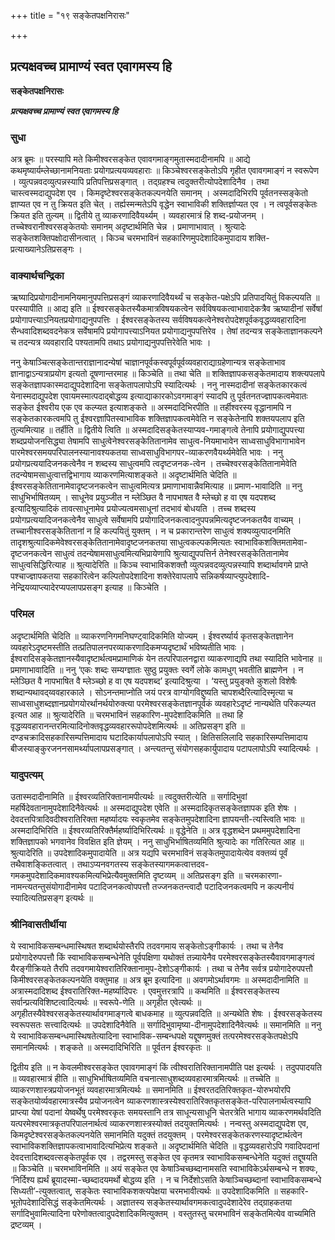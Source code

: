+++
title = "१९ सङ्केतपक्षनिरासः"

+++


## प्रत्यक्षवच्च प्रामाण्यं स्वत एवागमस्य हि

**सङ्केतपक्षनिरासः**

***प्रत्यक्षवच्च प्रामाण्यं स्वत एवागमस्य हि***

### **सुधा**

अत्र ब्रूमः ॥ परस्यापि मते किमीश्वरसङ्केत एवावगमाङ्गमुतास्मदादीनामपि ॥ आद्ये कथमृष्यार्यम्लेच्छानामनियताः प्रयोगप्रत्ययव्यवहाराः ॥ किञ्चेश्वरसङ्केतोऽपि गृहीत एवावगमाङ्गं न स्वरूपेण । व्युत्पन्नवदव्युत्पन्नस्यापि प्रतिपत्तिप्रसङ्गात् । तद्ग्रहश्च त्वदुक्तरीत्योपदेशादिनैव । तथा चास्त्वस्मदाद्युपदेश एव । किमदृष्टेश्वरसङ्केतकल्पनयेति समानम् । अस्मदादिभिरपि पूर्वतनस्सङ्केतो ज्ञाप्यत एव न तु क्रियत इति चेत् । तर्ह्यस्मन्मतेऽपि वृद्धेन स्वाभाविकी शक्तिर्ज्ञाप्यत एव । न त्वपूर्वसङ्केतः क्रियत इति तुल्यम् ॥ द्वितीये तु व्याकरणादिवैयर्थ्यम् । व्यवहारमात्रं हि शब्द-प्रयोजनम् । तच्चेश्वरानीश्वरसङ्केतयोः समानम् अदृष्टार्थमिति चेन्न । प्रमाणाभावात् । श्रुत्यादेः सङ्केतशक्तिपक्षोदासीनत्वात् । किञ्च चरमभाविनं सहकारिणमुपदेशादिकमुपादाय शक्ति-प्रत्याख्यानेऽतिप्रसङ्गः ।

### **वाक्यार्थचन्द्रिका**

ऋष्यादिप्रयोगादीनामनियमानुपपत्तिप्रसङ्गं व्याकरणादिवैयर्थ्यं च सङ्केत-पक्षेऽपि प्रतिपादयितुं विकल्पयति ॥ परस्यापीति ॥ आद्य इति ॥ ईश्वरसङ्केतस्यैकमात्रविषयकत्वेन सर्वविषयकत्वाभावादेकत्रैव ऋष्यादीनां सर्वेषां प्रयोगापत्त्याऽनियतप्रयोगाद्यनुपपत्तिः । ईश्वरसङ्केतस्य सर्वविषयकत्वेनेश्वरोपदेशपूर्वकवृद्धव्यवहारादिना सैन्धवादिशब्दवदनेकत्र सर्वेषामपि प्रयोगापत्त्याऽनियत प्रयोगाद्यनुपपत्तिरेव । तेषां तदन्यत्र सङ्केताज्ञानकल्पने च तदन्यत्र व्यवहारादि पश्यतामपि तथाऽ प्रयोगाद्यनुपपत्तिरेवेति भावः ।

ननु केषाञ्चित्सङ्केतान्तराज्ञानादन्येषां चाज्ञानपूर्वकस्वपूर्वपूर्वव्यवहाराद्याग्रहेणान्यत्र सङ्केताभाव ज्ञानाद्वाऽन्यत्राप्रयोग इत्यतो दूषणान्तरमाह ॥ किञ्चेति ॥ तथा चेति ॥ शक्तिज्ञापकसङ्केतमादाय शक्त्यपलापे सङ्केतज्ञापकास्मदाद्युपदेशादिना सङ्केतापलापोऽपि स्यादित्यर्थः । ननु नास्मदादीनां सङ्केतकारकत्वं येनास्मदाद्युपदेश एवायमस्मात्पदाद्बोद्धव्य इत्याद्याकारकोऽवगमाङ्गं स्यादपि तु पूर्वतनतज्ज्ञापकत्वमेवातः सङ्केत ईश्वरीय एक एव कल्प्यत इत्याशङ्कते ॥ अस्मदादिभिरपीति ॥ तर्हीश्वरस्य वृद्धानामपि न सङ्केतकारकत्वमपि तु ईश्वरज्ञापितस्वाभाविक शक्तिज्ञापकत्वमेवेति न सङ्केतेनापि शक्तयपलाप इति तुल्यमित्याह ॥ तर्हीति ॥ द्वितीये त्विति ॥ अस्मदादिसङ्केतस्याप्यव-गमाङ्गत्वे तेनापि प्रयोगाद्युपपत्त्या शब्दप्रयोजनसिद्ध्या तेषामपि साधुत्वेनेश्वरसङ्केतितानामेव साधुत्व-नियमाभावेन साध्वसाधुविभागाभावेन पारमेश्वरसमयपरिपालनस्यानावश्यकतया साध्वसाधुविभागपर-व्याकरणवैयर्थ्यमेवेति भावः । ननु प्रयोगप्रत्ययादिजनकत्वेनैव न शब्दस्य साधुत्वमपि त्वदृष्टजनक-त्वेन । तच्चेश्वरसङ्केतितानामेवेति तदन्येषामसाधुत्वात्तद्विभागाय व्याकरणमित्याशङ्कते ॥ अदृष्टार्थमिति चेदिति ॥ ईश्वरसङ्केतितानामेवादृष्टजनकत्वेन साधुत्वमित्यत्र प्रमाणाभावान्नैवमित्याह ॥ प्रमाण-भावादिति ॥ ननु साधुभिर्भाषितव्यम् । साधूनेव प्रयुञ्जीत न म्लेञ्छित वै नापभाषत वै म्लेच्छो ह वा एष यदपशब्द इत्यादिश्रुत्यादिकं तावत्साधूनामेव प्रयोज्यत्वमसाधूनां तदभावं बोधयति । तच्च शब्दस्य प्रयोगप्रत्ययादिजनकत्वेनैव साधुत्वे सर्वेषामपि प्रयोगादिजनकत्वादनुपपन्नमित्यदृष्टजनकतयैव वाच्यम् । तच्चानीश्वरसङ्केतितानां न हि कल्पयितुं युक्तम् । न च प्रकारान्तरेण साधुत्वं शक्यव्युत्पादनमिति तादृशश्रुत्यादिकमेवेश्वरसङ्केतितानामेवादृष्टजनकतया साधुत्वकल्पकमित्यतः स्वाभाविकशक्तिमतामेवा-दृष्टजनकत्वेन साधुत्वं तदन्येषामसाधुत्वमित्यभिप्रायेणापि श्रुत्याद्युपपत्तिर्न तेनेश्वरसङ्केतितानामेव साधुत्वसिद्धिरित्याह ॥ श्रुत्यादेरिति ॥ किञ्च स्वाभाविकशक्तौ व्युत्पन्नवदव्युत्पन्नस्यापि शब्दार्थावगमे प्राप्ते पश्चाज्ज्ञापकतया सहकारित्वेन कल्पितोपदेशादिना शक्तेरेवापलापे सन्निकर्षव्याप्त्युपदेशादि-नेन्द्रियव्याप्त्यादेरप्यपलापप्रसङ्ग इत्याह ॥ किञ्चेति ।

### **परिमल**

अदृष्टार्थमिति चेदिति ॥ व्याकरणनिगमनिघण्ट्वादिकमिति योज्यम् । ईश्वरर्ष्यार्य कृतसङ्केतज्ञानेन व्यवहारेऽदृष्टमस्तीति तत्प्रतिपालनपरव्याकरणादिकमप्यदृष्टार्थं भविष्यतीति भावः । ईश्वरादिसङ्केतज्ञानस्यैवादृष्टार्थत्वमप्रामाणिकं येन तत्परिपालनद्वारा व्याकरणाद्यपि तथा स्यादिति भावेनाह ॥ प्रमाणाभावादिति ॥ ननु ‘एकः शब्दः सम्यग्ज्ञातः सुष्ठु प्रयुक्तः स्वर्गे लोके कामधुग् भवतीति ब्राह्मणेन । न म्लेञ्छित वै नापभाषित वै म्लेञ्च्छो ह वा एष यदपशब्द’ इत्यादिश्रुत्या । ‘यस्तु प्रयुङ्क्ते कुशलो विशेषैः शब्दान्यथावद्य्ववहारकाले । सोऽनन्तमाप्नोति जयं परत्र वाग्योगविद्दुष्यति चापशब्दैरित्यादिस्मृत्या च साध्वसाधुशब्दज्ञानप्रयोगयोरर्थानर्थयोरुक्त्या परमेश्वरसङ्केतज्ञानपूर्वकं व्यवहारेऽदृष्टं नान्यथेति परिकल्प्यत इत्यत आह ॥ श्रुत्यादेरिति ॥ चरमभाविनं सहकारिण-मुपदेशादिकमिति ॥ तथा हि वृद्धव्यवहारानन्तरमित्यादिनोक्तवृद्धव्यवहाररूपोपदेशमित्यर्थः ॥ अतिप्रसङ्ग इति ॥ दण्डचक्रादिसहकारिसम्पत्तिमादाय घटादिकार्यापलापोऽपि स्यात् । क्षितिसलिलादि सहकारिसम्पत्तिमादाय बीजस्याङ्कुरजननसामर्थ्यापलापप्रसङ्गात् । अन्त्यतन्तु संयोगसहकार्युपादाय पटापलापोऽपि स्यादित्यर्थः ।

### **यादुपत्यम्**

उतास्मदादीनामिति ॥ ईश्वरव्यतिरिक्तानामपीत्यर्थः ॥ त्वदुक्तरीत्येति ॥ सर्गादिभुवां महर्षिदेवतानामुपदेशादिनैवेत्यर्थः ॥ अस्मदाद्युपदेश एवेति ॥ अस्मदादिकृतसङ्केतज्ञापक इति शेषः । देवदत्तपित्रादिवदीश्वरातिरिक्ता महर्ष्यादयः स्वकृतमेव सङ्केतमुपदेशादिना ज्ञापयन्ती-त्यस्त्विति भावः ॥ अस्मदादिभिरिति ॥ ईश्वरव्यतिरिक्तैर्महर्ष्यादिभिरित्यर्थः ॥ वृद्धेनेति ॥ अत्र वृद्धशब्देन प्रथममुपदेशादिना शक्तिज्ञापको भगवानेव विवक्षित इति ज्ञेयम् । ननु साधुभिर्भाषितव्यमिति श्रुत्यादेः का गतिरित्यत आह ॥ श्रुत्यादेरिति ॥ उपदेशादिकमुपादायेति ॥ अत्र यद्यपि चरमभाविनं सङ्केतमुपादायेत्येव वक्तव्यं पूर्वं तथैवाशङ्कितत्वात् । तथाऽप्यनवगतस्य सङ्केतस्यागमकत्वात्तदव-गमकमुपदेशादिकमावश्यकमित्यभिप्रेत्यैवमुक्तमिति दृष्टव्यम् ॥ अतिप्रसङ्ग इति ॥ चरमकारणा-नामन्त्यतन्तुसंयोगादीनामेव पटादिजनकत्वोपपत्तौ तज्जनकतन्त्वादौ पटादिजनकत्वमपि न कल्पनीयं स्यादित्यतिप्रसङ्ग इत्यर्थः ॥

### **श्रीनिवासतीर्थीया**

ये स्वाभाविकसम्बन्धमास्थिषत शब्दार्थयोस्तैरपि तदवगमाय सङ्केतोऽङ्गीकार्यः । तथा च तेनैव प्रयोगादेरुपपत्तौ किं स्वाभाविकसम्बन्धेनेति पूर्वपक्षिणा यथोक्तं तन्न्यायेनैव परमेश्वरसङ्केतस्यैवावगमाङ्गत्वं यैरङ्गीक्रियते तैरपि तदवगमायेश्वरातिरिक्तानामुप-देशोऽङ्गीकार्यः । तथा च तेनैव सर्वत्र प्रयोगादेरुपपत्तौ किमीश्वरसङ्केतकल्पनयेति वक्तुमाह ॥ अत्र ब्रूम इत्यादिना ॥ अवगमोऽर्थावगमः ॥ अस्मदादीनामिति ॥ अत्रास्मदादिशब्द ईश्वरातिरिक्त-महर्ष्यादिपरः । एवमुत्तरत्रापि ॥ कथमिति ॥ ईश्वरसङ्केतस्य सर्वान्प्रत्यविशिष्टत्वादित्यर्थः ॥ स्वरूपे-णेति ॥ अगृहीत एवेत्यर्थः ॥ अगृहीतस्यैवेश्वरसङ्केतस्यार्थावगमाङ्गत्वे बाधकमाह ॥ व्युत्पन्नवदिति ॥ अन्यथेति शेषः । ईश्वरसङ्केतस्य स्वरूपसतः सत्त्वादित्यर्थः ॥ उपदेशादिनैवेति ॥ सर्गादिभुवामृष्या-दीनामुपदेशादिनैवेत्यर्थः ॥ समानमिति ॥ ननु ये स्वाभाविकसम्बन्धमास्थिषतेत्यादिना स्वाभाविक-सम्बन्धपक्षे यद्दूषणमुक्तं तत्परमेश्वरसङ्केतपक्षेऽपि समानमित्यर्थः । शङ्कते ॥ अस्मदादिभिरिति ॥ पूर्वतन ईश्वरकृतः ॥

द्वितीय इति ॥ न केवलमीश्वरसङ्केत एवावगमाङ्गं किं त्वीश्वरातिरिक्तानामपीति पक्ष इत्यर्थः । तदुपपादयति ॥ व्यवहारमात्रं हीति ॥ साधुभिर्भाषितव्यमिति वचनात्साधुशब्दव्यवहारमात्रमित्यर्थः ॥ तच्चेति ॥ व्याकरणशास्त्रप्रयोजनभूतं व्यवहारमात्रमित्यर्थः ॥ समानमिति ॥ ईश्वरतदतिरिक्तकृत-योरुभयोरपि सङ्केतयोर्व्यवहारमात्रस्यैव प्रयोजनत्वेन व्याकरणशास्त्रस्येश्वरातिरिक्तकृतसङ्केत-परिपालनार्थत्वस्यापि प्राप्त्या येषां पदानां येष्वर्थेषु परमेश्वरकृतः समयस्तानि तत्र साधून्यसाधूनि चेतरत्रेति भागाय व्याकरणमर्थवदिति यत्परमेश्वरमात्रकृतपरिपालनार्थत्वं व्याकरणशास्त्रस्योक्तं तदयुक्तमित्यर्थः । नन्वस्तु अस्मदाद्युपदेश एव, किमदृष्टेश्वरसङ्केतकल्पनयेति समानमिति यदुक्तं तदयुक्तम् । परमेश्वरसङ्केतकरणस्यादृष्टार्थत्वेन स्वाभाविकशक्तिज्ञापकत्वाभावादित्यभिप्रेत्य शङ्कते ॥ अदृष्टार्थमिति चेदिति ॥ वृद्धव्यवहारोऽपि गवादिपदानां देवदत्तादिशब्दवत्सङ्केतपूर्वक एव । तद्वरमस्तु सङ्केत एव कृतमत्र स्वाभाविकसम्बन्धेनेति यदुक्तं तद्दूषयति ॥ किञ्चेति ॥ चरमभाविनमिति ॥ अयं सङ्केत एव केषाञ्चिच्छब्दानामसति स्वाभाविकेऽर्थसम्बन्धे न शक्यः, ‘निर्दिश्य ह्यर्थं ब्रूयादस्मा-च्छब्दादयमर्थो बोद्धव्य इति । न च निर्देशोऽसति केषाञ्चिच्छब्दानां स्वाभाविकसम्बन्धे सिध्यती’-त्युक्तत्वात्, सङ्केतः स्वाभाविकशक्त्यपेक्षया चरमभावीत्यर्थः ॥ उपदेशादिकमिति ॥ सहकारि-भूतोपदेशादिसिद्धं सङ्केतमित्यर्थः । अज्ञातस्य सङ्केतस्यार्थावगमकत्वादुपदेशादेरेव तद्ग्राहकतया सर्गादिभुवामित्यादिना परेणोक्तत्वादुपदेशादिकमित्युक्तम् । वस्तुतस्तु चरमभाविनं सङ्केतमित्येव वाच्यमिति द्रष्टव्यम् ।


